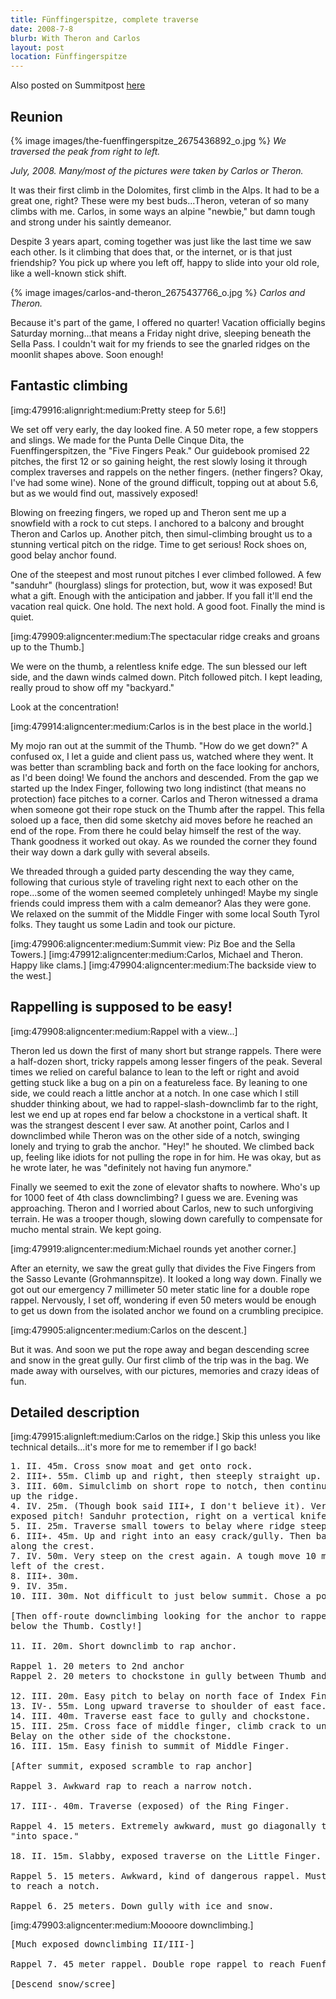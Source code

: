 ```yaml
---
title: Fünffingerspitze, complete traverse
date: 2008-7-8
blurb: With Theron and Carlos
layout: post
location: Fünffingerspitze
---
```


Also posted on Summitpost [here](https://www.summitpost.org/traverse-of-the-f-nffingerspitze/479922)

Reunion
---

{% image images/the-fuenffingerspitze_2675436892_o.jpg %}
_We traversed the peak from right to left._


<i>July, 2008. Many/most of the pictures were taken by Carlos or Theron.</i>

It was their first climb in the Dolomites, first climb in the Alps. It had to be a great one, right? These were my best buds...Theron, veteran of so many climbs with me. Carlos, in some ways an alpine "newbie," but damn tough and strong under his saintly demeanor. 

Despite 3 years apart, coming together was just like the last time we saw each other. Is it climbing that does that, or the internet, or is that just friendship? You pick up where you left off, happy to slide into your old role,
like a well-known stick shift.

{% image images/carlos-and-theron_2675437766_o.jpg %}
_Carlos and Theron._

Because it's part of the game, I offered no quarter! Vacation officially begins Saturday morning...that means a Friday night drive, sleeping beneath the Sella Pass. I couldn't wait for my friends to see the gnarled ridges on the moonlit shapes above. Soon enough!


Fantastic climbing
---

[img:479916:alignright:medium:Pretty steep for 5.6!]

We set off very early, the day looked fine. A 50 meter rope, a few stoppers and slings. We made for the Punta Delle Cinque Dita, the Fuenffingerspitzen, the "Five Fingers Peak." Our guidebook promised 22 pitches, the first 12 or so gaining height, the rest slowly losing it through complex traverses and rappels on the nether fingers. (nether fingers? Okay, I've had some wine). None of the ground difficult, topping out at about 5.6, but as we would find out, massively exposed!

Blowing on freezing fingers, we roped up and Theron sent me up a snowfield with a rock to cut steps. I anchored to a balcony and brought Theron and Carlos up. Another pitch, then simul-climbing brought us to a stunning vertical pitch on the ridge. Time to get serious! Rock shoes on, good belay anchor found.

One of the steepest and most runout pitches I ever climbed followed. A few "sanduhr" (hourglass) slings for protection, but, wow it was exposed! But what a gift. Enough with the anticipation and jabber. If you fall it'll end the vacation real quick. One hold. The next hold. A good foot. Finally the mind is quiet.

[img:479909:aligncenter:medium:The spectacular ridge creaks and groans up to the Thumb.]

We were on the thumb, a relentless knife edge. The sun blessed our left side, and the dawn winds calmed down. Pitch followed pitch. I kept leading, really proud to show off my "backyard."

Look at the concentration!

[img:479914:aligncenter:medium:Carlos is in the best place in the world.]

My mojo ran out at the summit of the Thumb. "How do we get down?" A confused ox, I let a guide and client pass us, watched where they went. It was better than scrambling back and forth on the face looking for anchors, as I'd been doing! We found the anchors and descended. From the gap we started up the Index Finger, following two long indistinct (that means no protection) face pitches to a corner. Carlos and Theron witnessed a drama when someone got their rope stuck on the Thumb after the rappel. This fella soloed up a face, then did some sketchy aid moves before he reached an end of the rope. From there he could belay himself the rest of the way. Thank goodness it worked out okay. As we rounded the corner they found their way down a dark gully with several abseils.

We threaded through a guided party descending the way they came, following that curious style of traveling right next to each other on the rope...some of the women seemed completely unhinged! Maybe my single friends could impress them with a calm demeanor? Alas they were gone. We relaxed on the summit of the Middle Finger with some local South Tyrol folks. They taught us some Ladin and took our picture.

[img:479906:aligncenter:medium:Summit view: Piz Boe and the Sella Towers.]
[img:479912:aligncenter:medium:Carlos, Michael and Theron. Happy like clams.]
[img:479904:aligncenter:medium:The backside view to the west.]

Rappelling is supposed to be easy!
---

[img:479908:aligncenter:medium:Rappel with a view...]

Theron led us down the first of many short but strange rappels. There were a half-dozen short, tricky rappels among lesser fingers of the peak. Several times we relied on careful balance to lean to the left or right and avoid getting stuck like a bug on a pin on a featureless face. By leaning to one side, we could reach a little anchor at a notch. In one case which I still shudder thinking about, we had to rappel-slash-downclimb far to the right, lest we end up at ropes end far below a chockstone in a vertical shaft. It was the strangest descent I ever saw. At another point, Carlos and I downclimbed while Theron was on the other side of a notch, swinging lonely and trying to grab the anchor. "Hey!" he shouted. We climbed back up, feeling like idiots for not pulling the rope in for him. He was okay, but as he wrote later, he was "definitely not having fun anymore."

Finally we seemed to exit the zone of elevator shafts to nowhere. Who's up for 1000 feet of 4th class downclimbing? I guess we are. Evening was approaching. Theron and I worried about Carlos, new to such unforgiving terrain. He was a trooper though, slowing down carefully to compensate for mucho mental strain. We kept going.

[img:479919:aligncenter:medium:Michael rounds yet another corner.]

After an eternity, we saw the great gully that divides the Five Fingers from the Sasso Levante (Grohmannspitze). It looked a long way down. Finally we got out our emergency 7 millimeter 50 meter static line for a double rope rappel. Nervously, I set off, wondering if even 50 meters would be enough to get us down from the isolated anchor we found on a crumbling precipice.

[img:479905:aligncenter:medium:Carlos on the descent.]

But it was. And soon we put the rope away and began descending scree and snow in the great gully. Our first climb of the trip was in the bag. We made away with ourselves, with our pictures, memories and crazy ideas of fun. 

Detailed description
---

[img:479915:alignleft:medium:Carlos on the ridge.]
Skip this unless you like technical details...it's more for me to remember if I go back!

<pre>
1. II. 45m. Cross snow moat and get onto rock.
2. III+. 55m. Climb up and right, then steeply straight up.
3. III. 60m. Simulclimb on short rope to notch, then continue 30 meters
up the ridge.
4. IV. 25m. (Though book said III+, I don't believe it). Very steep and
exposed pitch! Sanduhr protection, right on a vertical knife edge.
5. II. 25m. Traverse small towers to belay where ridge steepens again.
6. III+. 45m. Up and right into an easy crack/gully. Then back left
along the crest.
7. IV. 50m. Very steep on the crest again. A tough move 10 meters up, just
left of the crest.
8. III+. 30m. 
9. IV. 35m.
10. III. 30m. Not difficult to just below summit. Chose a poor belay station.

[Then off-route downclimbing looking for the anchor to rappel into a notch
below the Thumb. Costly!]

11. II. 20m. Short downclimb to rap anchor.

Rappel 1. 20 meters to 2nd anchor
Rappel 2. 20 meters to chockstone in gully between Thumb and Index Finger.

12. III. 20m. Easy pitch to belay on north face of Index Finger.
13. IV-. 55m. Long upward traverse to shoulder of east face.
14. III. 40m. Traverse east face to gully and chockstone.
15. III. 25m. Cross face of middle finger, climb crack to under chockstone.
Belay on the other side of the chockstone.
16. III. 15m. Easy finish to summit of Middle Finger.

[After summit, exposed scramble to rap anchor]

Rappel 3. Awkward rap to reach a narrow notch.

17. III-. 40m. Traverse (exposed) of the Ring Finger.

Rappel 4. 15 meters. Extremely awkward, must go diagonally to prevent rappeling
"into space."

18. II. 15m. Slabby, exposed traverse on the Little Finger.

Rappel 5. 15 meters. Awkward, kind of dangerous rappel. Must go diagonally
to reach a notch.

Rappel 6. 25 meters. Down gully with ice and snow.
</pre>

[img:479903:aligncenter:medium:Moooore downclimbing.]

<pre>
[Much exposed downclimbing II/III-]

Rappel 7. 45 meter rappel. Double rope rappel to reach Fuenffingerscharte.

[Descend snow/scree]
</pre>
